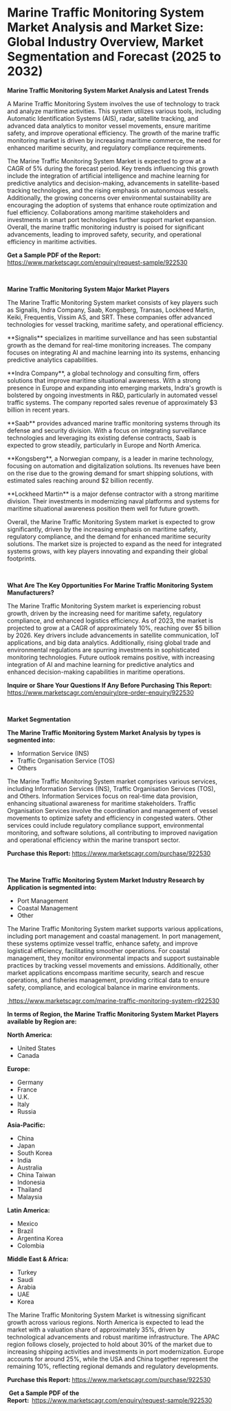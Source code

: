 <p><h1>Marine Traffic Monitoring System Market Analysis and Market Size: Global Industry Overview, Market Segmentation and Forecast (2025 to 2032)</h1></p><p><strong>Marine Traffic Monitoring System Market Analysis and Latest Trends</strong></p>
<p><p>A Marine Traffic Monitoring System involves the use of technology to track and analyze maritime activities. This system utilizes various tools, including Automatic Identification Systems (AIS), radar, satellite tracking, and advanced data analytics to monitor vessel movements, ensure maritime safety, and improve operational efficiency. The growth of the marine traffic monitoring market is driven by increasing maritime commerce, the need for enhanced maritime security, and regulatory compliance requirements.</p><p>The Marine Traffic Monitoring System Market is expected to grow at a CAGR of 5% during the forecast period. Key trends influencing this growth include the integration of artificial intelligence and machine learning for predictive analytics and decision-making, advancements in satellite-based tracking technologies, and the rising emphasis on autonomous vessels. Additionally, the growing concerns over environmental sustainability are encouraging the adoption of systems that enhance route optimization and fuel efficiency. Collaborations among maritime stakeholders and investments in smart port technologies further support market expansion. Overall, the marine traffic monitoring industry is poised for significant advancements, leading to improved safety, security, and operational efficiency in maritime activities.</p></p>
<p><strong>Get a Sample PDF of the Report:&nbsp;</strong> <a href="https://www.marketscagr.com/enquiry/request-sample/922530?utm_campaign=2517&utm_medium=2&utm_source=Github&utm_content=ia&utm_term=18042025&utm_id=marine-traffic-monitoring-system">https://www.marketscagr.com/enquiry/request-sample/922530</a></p>
<p>&nbsp;</p>
<p><strong>Marine Traffic Monitoring System Major Market Players</strong></p>
<p><p>The Marine Traffic Monitoring System market consists of key players such as Signalis, Indra Company, Saab, Kongsberg, Transas, Lockheed Martin, Keiki, Frequentis, Vissim AS, and SRT. These companies offer advanced technologies for vessel tracking, maritime safety, and operational efficiency.</p><p>**Signalis** specializes in maritime surveillance and has seen substantial growth as the demand for real-time monitoring increases. The company focuses on integrating AI and machine learning into its systems, enhancing predictive analytics capabilities.</p><p>**Indra Company**, a global technology and consulting firm, offers solutions that improve maritime situational awareness. With a strong presence in Europe and expanding into emerging markets, Indra's growth is bolstered by ongoing investments in R&D, particularly in automated vessel traffic systems. The company reported sales revenue of approximately $3 billion in recent years.</p><p>**Saab** provides advanced marine traffic monitoring systems through its defense and security division. With a focus on integrating surveillance technologies and leveraging its existing defense contracts, Saab is expected to grow steadily, particularly in Europe and North America.</p><p>**Kongsberg**, a Norwegian company, is a leader in marine technology, focusing on automation and digitalization solutions. Its revenues have been on the rise due to the growing demand for smart shipping solutions, with estimated sales reaching around $2 billion recently.</p><p>**Lockheed Martin** is a major defense contractor with a strong maritime division. Their investments in modernizing naval platforms and systems for maritime situational awareness position them well for future growth.</p><p>Overall, the Marine Traffic Monitoring System market is expected to grow significantly, driven by the increasing emphasis on maritime safety, regulatory compliance, and the demand for enhanced maritime security solutions. The market size is projected to expand as the need for integrated systems grows, with key players innovating and expanding their global footprints.</p></p>
<p>&nbsp;</p>
<p><strong>What Are The Key Opportunities For Marine Traffic Monitoring System Manufacturers?</strong></p>
<p><p>The Marine Traffic Monitoring System market is experiencing robust growth, driven by the increasing need for maritime safety, regulatory compliance, and enhanced logistics efficiency. As of 2023, the market is projected to grow at a CAGR of approximately 10%, reaching over $5 billion by 2026. Key drivers include advancements in satellite communication, IoT applications, and big data analytics. Additionally, rising global trade and environmental regulations are spurring investments in sophisticated monitoring technologies. Future outlook remains positive, with increasing integration of AI and machine learning for predictive analytics and enhanced decision-making capabilities in maritime operations.</p></p>
<p><strong>Inquire or Share Your Questions If Any Before Purchasing This Report:</strong> <a href="https://www.marketscagr.com/enquiry/pre-order-enquiry/922530?utm_campaign=2517&utm_medium=2&utm_source=Github&utm_content=ia&utm_term=18042025&utm_id=marine-traffic-monitoring-system">https://www.marketscagr.com/enquiry/pre-order-enquiry/922530</a></p>
<p>&nbsp;</p>
<p><strong>Market Segmentation</strong></p>
<p><strong>The Marine Traffic Monitoring System Market Analysis by types is segmented into:</strong></p>
<p><ul><li>Information Service (INS)</li><li>Traffic Organisation Service (TOS)</li><li>Others</li></ul></p>
<p><p>The Marine Traffic Monitoring System market comprises various services, including Information Services (INS), Traffic Organisation Services (TOS), and Others. Information Services focus on real-time data provision, enhancing situational awareness for maritime stakeholders. Traffic Organisation Services involve the coordination and management of vessel movements to optimize safety and efficiency in congested waters. Other services could include regulatory compliance support, environmental monitoring, and software solutions, all contributing to improved navigation and operational efficiency within the marine transport sector.</p></p>
<p><strong>Purchase this Report:&nbsp;</strong><a href="https://www.marketscagr.com/purchase/922530?utm_campaign=2517&utm_medium=2&utm_source=Github&utm_content=ia&utm_term=18042025&utm_id=marine-traffic-monitoring-system">https://www.marketscagr.com/purchase/922530</a></p>
<p>&nbsp;</p>
<p><strong>The Marine Traffic Monitoring System Market Industry Research by Application is segmented into:</strong></p>
<p><ul><li>Port Management</li><li>Coastal Management</li><li>Other</li></ul></p>
<p><p>The Marine Traffic Monitoring System market supports various applications, including port management and coastal management. In port management, these systems optimize vessel traffic, enhance safety, and improve logistical efficiency, facilitating smoother operations. For coastal management, they monitor environmental impacts and support sustainable practices by tracking vessel movements and emissions. Additionally, other market applications encompass maritime security, search and rescue operations, and fisheries management, providing critical data to ensure safety, compliance, and ecological balance in marine environments.</p></p>
<p><a href="https://www.marketscagr.com/marine-traffic-monitoring-system-r922530?utm_campaign=2517&utm_medium=2&utm_source=Github&utm_content=ia&utm_term=18042025&utm_id=marine-traffic-monitoring-system">&nbsp;https://www.marketscagr.com/marine-traffic-monitoring-system-r922530</a></p>
<p><strong>In terms of Region, the Marine Traffic Monitoring System Market Players available by Region are:</strong></p>
<p>
    <p> <strong> North America: </strong>
        <ul>
            <li>United States</li>
            <li>Canada</li>
        </ul>
        </p> 
    <p> <strong> Europe: </strong>
        <ul>
            <li>Germany</li>
            <li>France</li>
            <li>U.K.</li>
            <li>Italy</li>
            <li>Russia</li>
        </ul>
        </p> 
    <p> <strong> Asia-Pacific: </strong>
        <ul>
            <li>China</li>
            <li>Japan</li>
            <li>South Korea</li>
            <li>India</li>
            <li>Australia</li>
            <li>China Taiwan</li>
            <li>Indonesia</li>
            <li>Thailand</li>
            <li>Malaysia</li>
        </ul>
        </p> 
    <p> <strong> Latin America: </strong>
        <ul>
            <li>Mexico</li>
            <li>Brazil</li>
            <li>Argentina Korea</li>
            <li>Colombia</li>
        </ul>
        </p> 
    <p> <strong> Middle East & Africa: </strong>
        <ul>
            <li>Turkey</li>
            <li>Saudi</li>
            <li>Arabia</li>
            <li>UAE</li>
            <li>Korea</li>
        </ul>
    </p>
    </p>
<p><p>The Marine Traffic Monitoring System Market is witnessing significant growth across various regions. North America is expected to lead the market with a valuation share of approximately 35%, driven by technological advancements and robust maritime infrastructure. The APAC region follows closely, projected to hold about 30% of the market due to increasing shipping activities and investments in port modernization. Europe accounts for around 25%, while the USA and China together represent the remaining 10%, reflecting regional demands and regulatory developments.</p></p>
<p><strong>Purchase this Report: </strong><a href="https://www.marketscagr.com/purchase/922530?utm_campaign=2517&utm_medium=2&utm_source=Github&utm_content=ia&utm_term=18042025&utm_id=marine-traffic-monitoring-system">https://www.marketscagr.com/purchase/922530</a></p>
<p>&nbsp;<strong>Get a Sample PDF of the Report:&nbsp;&nbsp;</strong><a href="https://www.marketscagr.com/enquiry/request-sample/922530?utm_campaign=2517&utm_medium=2&utm_source=Github&utm_content=ia&utm_term=18042025&utm_id=marine-traffic-monitoring-system">https://www.marketscagr.com/enquiry/request-sample/922530</a></p>
<p><strong></strong></p>
<p><p></p><p></p><p></p></p>
